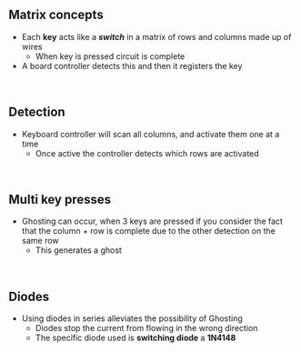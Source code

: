 ## Matrix concepts

- Each **key** acts like a ***switch*** in a matrix of rows and columns made up of wires
    - When key is pressed circuit is complete
- A board controller detects this and then it registers the key

<br>

## Detection 

- Keyboard controller will scan all columns, and activate them one at a time
    - Once active the controller detects which rows are activated

<br>

## Multi key presses

- Ghosting can occur, when 3 keys are pressed if you consider the fact that the column + row is complete due to the other detection on the same row
    - This generates a ghost

<br>

## Diodes

- Using diodes in series alleviates the possibility of Ghosting
    - Diodes stop the current from flowing in the wrong direction 
    - The specific diode used is **switching diode** a **1N4148**
